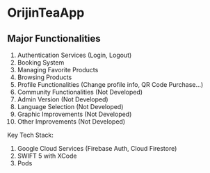 # OrijinTeaApp


## Major Functionalities
1. Authentication Services (Login, Logout)
2. Booking System
3. Managing Favorite Products
4. Browsing Products
5. Profile Functionalities (Change profile info, QR Code Purchase...)
6. Community Functionalities (Not Developed)
7. Admin Version (Not Developed)
8. Language Selection (Not Developed)
9. Graphic Improvements (Not Developed)
10. Other Improvements (Not Developed)


Key Tech Stack:
1. Google Cloud Services (Firebase Auth, Cloud Firestore)
2. SWIFT 5 with XCode
4. Pods
